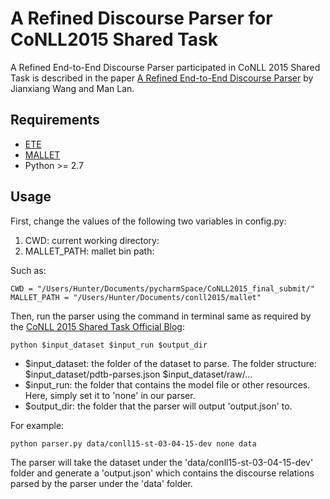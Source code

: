 A Refined Discourse Parser for CoNLL2015 Shared Task
====================================================
A Refined End-to-End Discourse Parser participated in CoNLL 2015 Shared Task is described in the paper
[A Refined End-to-End Discourse Parser](http://aclweb.org/anthology/K15-2002) by Jianxiang Wang and Man Lan.

## Requirements

- [ETE](http://etetoolkit.org/)
- [MALLET](http://mallet.cs.umass.edu/)
- Python >= 2.7

## Usage


First, change the values of the following two variables in config.py: 


1. CWD: current working directory:
1. MALLET_PATH: mallet bin path:


Such as:
```
CWD = "/Users/Hunter/Documents/pycharmSpace/CoNLL2015_final_submit/"
MALLET_PATH = "/Users/Hunter/Documents/conll2015/mallet"
```

Then, run the parser using the command in terminal same as required by the [CoNLL 2015 Shared Task Official Blog](http://conll15st.blogspot.com/2015/03/discourse-parser-evaluation.html):
```
python $input_dataset $input_run $output_dir
```
- $input_dataset: the folder of the dataset to parse. The folder structure:
    $input_dataset/pdtb-parses.json
    $input_dataset/raw/...
- $input_run: the folder that contains the model file or other resources. Here, simply set it to 'none' in our parser.
- $output_dir: the folder that the parser will output 'output.json' to.

For example:
```
python parser.py data/conll15-st-03-04-15-dev none data
```
The parser will take the dataset under the  'data/conll15-st-03-04-15-dev' folder and 
generate a 'output.json' which contains the discourse relations parsed by the parser under the 'data' folder.


